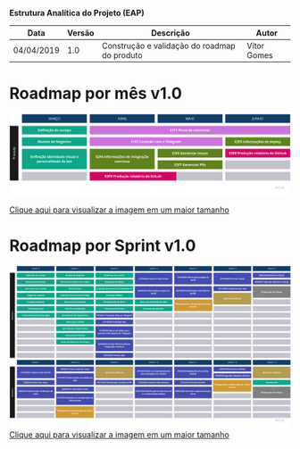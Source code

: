**Estrutura Analítica do Projeto (EAP)**

| **Data** | **Versão** | **Descrição** | **Autor** |
| --- | --- | --- | --- |
| 04/04/2019 | 1.0 | Construção e validação do roadmap do produto | Vítor Gomes |

# Roadmap por mês v1.0

![roadmap por mês v1.0](../img/roadmaps/product_roadmap_v1.jpg)

[Clique aqui para visualizar a imagem em um maior tamanho](https://raw.githubusercontent.com/fga-eps-mds/2019.1-ADA/gh-pages/docs/img/roadmaps/product_roadmap_v1.jpg)

# Roadmap por Sprint v1.0

![roadmap por sprint v1.0](../img/roadmaps/roadmap_sprint_v1.jpg)
[Clique aqui para visualizar a imagem em um maior tamanho](https://raw.githubusercontent.com/fga-eps-mds/2019.1-ADA/gh-pages/docs/img/roadmaps/roadmap_sprint_v1.jpg)
